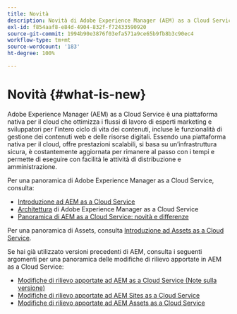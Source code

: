 ```yaml
---
title: Novità
description: Novità di Adobe Experience Manager (AEM) as a Cloud Service.
exl-id: f854aaf8-e84d-4904-832f-f72433590920
source-git-commit: 1994b90e3876f03efa571a9ce65b9fb8b3c90ec4
workflow-type: tm+mt
source-wordcount: '183'
ht-degree: 100%

---
```


# Novità  {#what-is-new}

<!-- For the pre-release of Adobe Experience Manager (AEM) as a Cloud Service everything is new. -->

Adobe Experience Manager (AEM) as a Cloud Service è una piattaforma nativa per il cloud che ottimizza i flussi di lavoro di esperti marketing e sviluppatori per l’intero ciclo di vita dei contenuti, incluse le funzionalità di gestione dei contenuti web e delle risorse digitali. Essendo una piattaforma nativa per il cloud, offre prestazioni scalabili, si basa su un’infrastruttura sicura, è costantemente aggiornata per rimanere al passo con i tempi e permette di eseguire con facilità le attività di distribuzione e amministrazione.

Per una panoramica di Adobe Experience Manager as a Cloud Service, consulta:
* [Introduzione ad AEM as a Cloud Service](/help/overview/introduction.md)
* [Architettura](/help/overview/architecture.md) di Adobe Experience Manager as a Cloud Service
* [Panoramica di AEM as a Cloud Service: novità e differenze](/help/overview/what-is-new-and-different.md)

<!-- Link to introduction or what's new of Sites. -->

Per una panoramica di Assets, consulta [Introduzione ad Assets as a Cloud Service](/help/assets/overview.md).

Se hai già utilizzato versioni precedenti di AEM, consulta i seguenti argomenti per una panoramica delle modifiche di rilievo apportate in AEM as a Cloud Service:

* [Modifiche di rilievo apportate ad AEM as a Cloud Service (Note sulla versione)](/help/release-notes/aem-cloud-changes.md)
* [Modifiche di rilievo apportate ad AEM Sites as a Cloud Service](/help/sites-cloud/sites-cloud-changes.md)
* [Modifiche di rilievo apportate ad AEM Assets as a Cloud Service](/help/assets/assets-cloud-changes.md)
